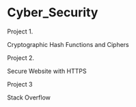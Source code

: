 # Cyber_Security

Project 1.

Cryptographic Hash Functions and Ciphers

Project 2.

Secure Website with HTTPS

Project 3

Stack Overflow
